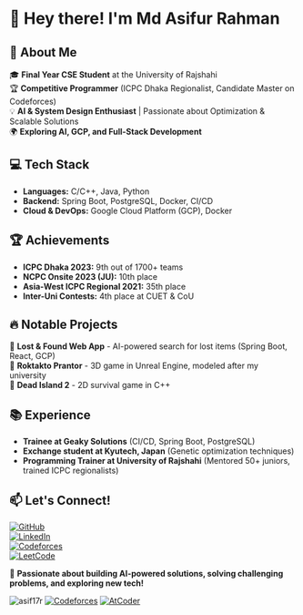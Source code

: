 # 👋 Hey there! I'm Md Asifur Rahman  

## 🚀 About Me  
🎓 **Final Year CSE Student** at the University of Rajshahi  
🏆 **Competitive Programmer** (ICPC Dhaka Regionalist, Candidate Master on Codeforces)  
💡 **AI & System Design Enthusiast** | Passionate about Optimization & Scalable Solutions  
🌍 **Exploring AI, GCP, and Full-Stack Development**  

## 💻 Tech Stack  
- **Languages:** C/C++, Java, Python  
- **Backend:** Spring Boot, PostgreSQL, Docker, CI/CD  
- **Cloud & DevOps:** Google Cloud Platform (GCP), Docker  

## 🏆 Achievements  
- **ICPC Dhaka 2023:** 9th out of 1700+ teams  
- **NCPC Onsite 2023 (JU):** 10th place  
- **Asia-West ICPC Regional 2021:** 35th place  
- **Inter-Uni Contests:** 4th place at CUET & CoU  

## 🔥 Notable Projects  
🔹 **Lost & Found Web App** - AI-powered search for lost items (Spring Boot, React, GCP)  
🔹 **Roktakto Prantor** - 3D game in Unreal Engine, modeled after my university  
🔹 **Dead Island 2** - 2D survival game in C++  

## 📚 Experience  
- **Trainee at Geaky Solutions** (CI/CD, Spring Boot, PostgreSQL)  
- **Exchange student at Kyutech, Japan** (Genetic optimization techniques)  
- **Programming Trainer at University of Rajshahi** (Mentored 50+ juniors, trained ICPC regionalists)  

## 📫 Let's Connect!  
[![GitHub](https://img.shields.io/badge/GitHub-@Asif17r-black?style=flat&logo=github)](https://github.com/Asif17r)  
[![LinkedIn](https://img.shields.io/badge/LinkedIn-@Asif17r-blue?style=flat&logo=linkedin)](https://www.linkedin.com/in/Asif17r/)  
[![Codeforces](https://img.shields.io/badge/Codeforces-Candidate_Master-red?style=flat&logo=codeforces)](https://codeforces.com/profile/Asif17r)  
[![LeetCode](https://img.shields.io/badge/LeetCode-Knight-orange?style=flat&logo=leetcode)](https://leetcode.com/u/Asif17r/)  

🚀 **Passionate about building AI-powered solutions, solving challenging problems, and exploring new tech!**  



<img src="https://komarev.com/ghpvc/?username=asif17r&label=Profile%20views&color=0e75b6&style=flat" alt="asif17r" />      [![Codeforces](https://badges.joonhyung.xyz/codeforces/asif17r.svg)](https://codeforces.com/profile/asif17r) [![AtCoder](https://badges.joonhyung.xyz/atcoder/asif17r.svg)](https://atcoder.jp/users/asif17r)

